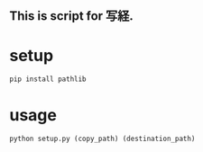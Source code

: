This is script for 写経.
----

# setup

```
pip install pathlib
```

# usage

```
python setup.py (copy_path) (destination_path)
```